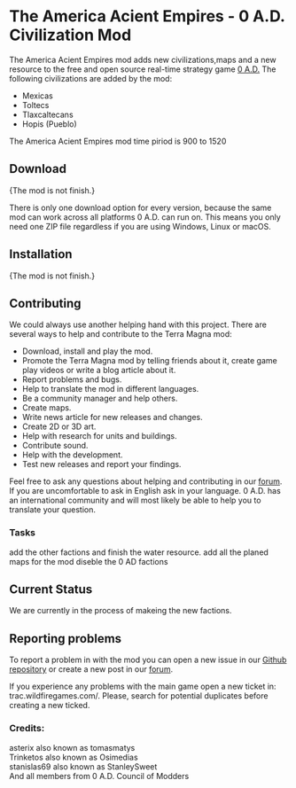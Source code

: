 # The America Acient Empires - 0 A.D. Civilization Mod

The America Acient Empires mod adds new civilizations,maps and a new resource to the free and open source real-time strategy game [0 A.D.](https://play0ad.com/) The following civilizations are added by the mod:

- Mexicas
- Toltecs
- Tlaxcaltecans
- Hopis (Pueblo)

The America Acient Empires mod time piriod is 900 to 1520

## Download

{The mod is not finish.}

There is only one download option for every version, because the same mod can work across all platforms 0 A.D. can run on. This means you only need one ZIP file regardless if you are using Windows, Linux or macOS.

## Installation

{The mod is not finish.}

## Contributing

We could always use another helping hand with this project. There are several ways to help and contribute to the Terra Magna mod:

- Download, install and play the mod.
- Promote the Terra Magna mod by telling friends about it, create game play videos or write a blog article about it.
- Report problems and bugs.
- Help to translate the mod in different languages.
- Be a community manager and help others.
- Create maps.
- Write news article for new releases and changes.
- Create 2D or 3D art.
- Help with research for units and buildings.
- Contribute sound.
- Help with the development.
- Test new releases and report your findings.

Feel free to ask any questions about helping and contributing in our [forum](https://wildfiregames.com/forum/index.php?/forum/1-game-modification/). If you are uncomfortable to ask in English ask in your language. 0 A.D. has an international community and will most likely be able to help you to translate your question.

### Tasks

add the other factions and finish the water resource.
add all the planed maps for the mod
diseble the 0 AD factions

## Current Status

We are currently in the process of makeing the new factions.

## Reporting problems

To report a problem in with the mod you can open a new issue in our [Github repository](https://github.com/0ADMods/pre-colonial) or create a new post in our [forum](https://wildfiregames.com/forum/index.php?/forum/1-game-modification/).

If you experience any problems with the main game open a new ticket in: trac.wildfiregames.com/. Please, search for potential duplicates before creating a new ticked.

### Credits:
asterix also known as  tomasmatys <br />
Trinketos also known as Osimedias <br />
stanislas69 also known as StanleySweet <br />
And all members from 0 A.D. Council of Modders <br />
